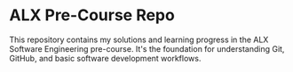 # ALX Pre-Course Repo

This repository contains my solutions and learning progress in the ALX Software Engineering pre-course. It's the foundation for understanding Git, GitHub, and basic software development workflows.
